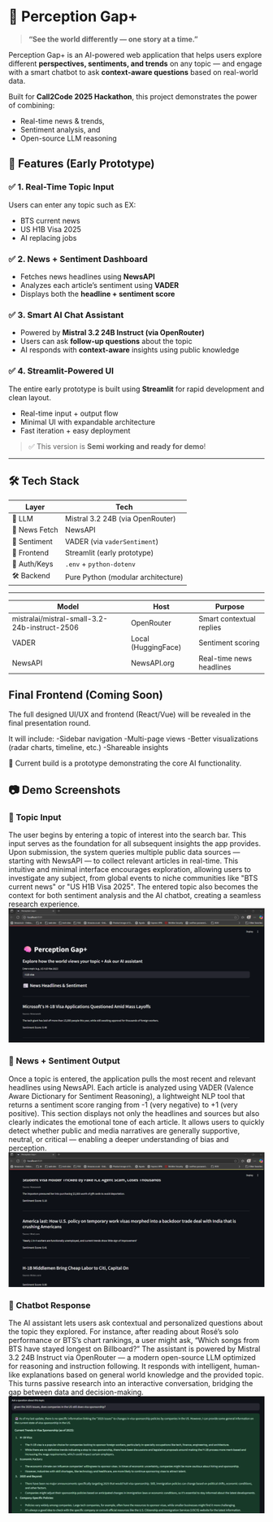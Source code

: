 # 🧠 Perception Gap+

> **“See the world differently — one story at a time.”**

Perception Gap+ is an AI-powered web application that helps users explore different **perspectives, sentiments, and trends** on any topic — and engage with a smart chatbot to ask **context-aware questions** based on real-world data.

Built for **Call2Code 2025 Hackathon**, this project demonstrates the power of combining:
- Real-time news & trends,
- Sentiment analysis, and
- Open-source LLM reasoning


## 🚀 Features (Early Prototype)

### ✅ 1. Real-Time Topic Input
Users can enter any topic such as EX: 
- BTS current news
- US H1B Visa 2025
- AI replacing jobs

### ✅ 2. News + Sentiment Dashboard
- Fetches news headlines using **NewsAPI**
- Analyzes each article’s sentiment using **VADER**
- Displays both the **headline + sentiment score**

### ✅ 3. Smart AI Chat Assistant
- Powered by **Mistral 3.2 24B Instruct (via OpenRouter)**
- Users can ask **follow-up questions** about the topic
- AI responds with **context-aware** insights using public knowledge

### ✅ 4. Streamlit-Powered UI
The entire early prototype is built using **Streamlit** for rapid development and clean layout.

- Real-time input + output flow
- Minimal UI with expandable architecture
- Fast iteration + easy deployment

> ✅ This version is **Semi working and ready for demo**!

---

## 🛠️ Tech Stack

| Layer        | Tech                                   |
|--------------|----------------------------------------|
| 🧠 LLM        | Mistral 3.2 24B (via OpenRouter)       |
| 📰 News Fetch | NewsAPI                                |
| 🧪 Sentiment  | VADER (via `vaderSentiment`)           |
| 🎨 Frontend   | Streamlit (early prototype)            |
| 🧠 Auth/Keys  | `.env` + `python-dotenv`               |
| 🛠 Backend    | Pure Python (modular architecture)     |

---

| Model                                           | Host                | Purpose                  |
| ----------------------------------------------- | ------------------- | ------------------------ |
| mistralai/mistral-small-3.2-24b-instruct-2506   | OpenRouter          | Smart contextual replies |
| VADER                                           | Local (HuggingFace) | Sentiment scoring        |
| NewsAPI                                         | NewsAPI.org         | Real-time news headlines |

## Final Frontend (Coming Soon)
The full designed UI/UX and frontend (React/Vue) will be revealed in the final presentation round.

It will include:
-Sidebar navigation
-Multi-page views
-Better visualizations (radar charts, timeline, etc.)
-Shareable insights

🔧 Current build is a prototype demonstrating the core AI functionality.

## 📷 Demo Screenshots

### 🧠 Topic Input
The user begins by entering a topic of interest into the search bar. This input serves as the foundation for all subsequent insights the app provides. Upon submission, the system queries multiple public data sources — starting with NewsAPI — to collect relevant articles in real-time. This intuitive and minimal interface encourages exploration, allowing users to investigate any subject, from global events to niche communities like "BTS current news" or "US H1B Visa 2025". The entered topic also becomes the context for both sentiment analysis and the AI chatbot, creating a seamless research experience.
![Topic Input](demo_screens/input_screen.png)

### 📰 News + Sentiment Output
Once a topic is entered, the application pulls the most recent and relevant headlines using NewsAPI. Each article is analyzed using VADER (Valence Aware Dictionary for Sentiment Reasoning), a lightweight NLP tool that returns a sentiment score ranging from -1 (very negative) to +1 (very positive). This section displays not only the headlines and sources but also clearly indicates the emotional tone of each article. It allows users to quickly detect whether public and media narratives are generally supportive, neutral, or critical — enabling a deeper understanding of bias and perception.
![News Sentiment](demo_screens/news_section.png)

### 💬 Chatbot Response
The AI assistant lets users ask contextual and personalized questions about the topic they explored. For instance, after reading about Rosé’s solo performance or BTS’s chart rankings, a user might ask, “Which songs from BTS have stayed longest on Billboard?” The assistant is powered by Mistral 3.2 24B Instruct via OpenRouter — a modern open-source LLM optimized for reasoning and instruction following. It responds with intelligent, human-like explanations based on general world knowledge and the provided topic. This turns passive research into an interactive conversation, bridging the gap between data and decision-making.
![Chatbot Reply](demo_screens/chatbot_reply.png)

